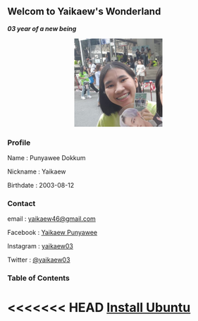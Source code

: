 ## Welcom to Yaikaew's Wonderland
***03 year of a new being***

<p align="center">
  <img width="200" height="200" src="/images/profile.jpg">
</p>

### Profile
Name : Punyawee Dokkum

Nickname : Yaikaew

Birthdate : 2003-08-12


### Contact
email : yaikaew46@gmail.com

Facebook : [Yaikaew Punyawee](https://www.facebook.com/profile.php?id=100004631406249)

Instagram : [yaikaew03](https://www.instagram.com/yaikaew03/)

Twitter : [@yaikaew03](https://twitter.com/yaikaew03)


### Table of Contents
<<<<<<< HEAD
[Install Ubuntu](https://yaikaew.github.io/InstallUbuntu.html)
=======
